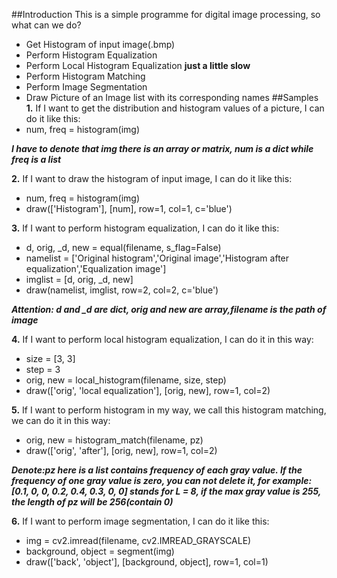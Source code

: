 ##Introduction
This is a simple programme for digital image processing, so what can we do?
* Get Histogram of input image(.bmp)
* Perform Histogram Equalization
* Perform Local Histogram Equalization  **just a little slow**
* Perform Histogram Matching 
* Perform Image Segmentation
* Draw Picture of an Image list with its corresponding names
##Samples
**1.** If I want to get the distribution and histogram values of a picture, I can do it like this:
* num, freq = histogram(img)

***I have to denote that img there is an array or matrix, num is a dict while freq is a list***

**2.** If I want to draw the histogram of input image, I can do it like this:
* num, freq = histogram(img) 
* draw(['Histogram'], [num], row=1, col=1, c='blue')

**3.** If I want to perform histogram equalization, I can do it like this:
* d, orig, _d, new = equal(filename, s_flag=False)
* namelist = ['Original histogram','Original image','Histogram after equalization','Equalization image']
* imglist = [d, orig, _d, new]
* draw(namelist, imglist, row=2, col=2, c='blue')

***Attention: d and _d are dict, orig and new are array,filename is the path of image***

**4.** If I want to perform local histogram equalization, I can do it in this way:
* size = [3, 3]
* step = 3
* orig, new = local_histogram(filename, size, step)
* draw(['orig', 'local equalization'], [orig, new], row=1, col=2)

**5.** If I want to perform histogram in my way, we call this histogram matching, we can do it in this way:
* orig, new = histogram_match(filename, pz)
* draw(['orig', 'after'], [orig, new], row=1, col=2)

***Denote:pz here is a list contains frequency of each gray value. If the frequency of one gray value is zero, you can not delete it, for example:[0.1, 0, 0, 0.2, 0.4, 0.3, 0, 0] stands for L = 8, if the max gray value is 255, the length of pz will be 256(contain 0)***

**6.** If I want to perform image segmentation, I can do it like this:
* img = cv2.imread(filename, cv2.IMREAD_GRAYSCALE)
* background, object = segment(img)
* draw(['back', 'object'], [background, object], row=1, col=1)

